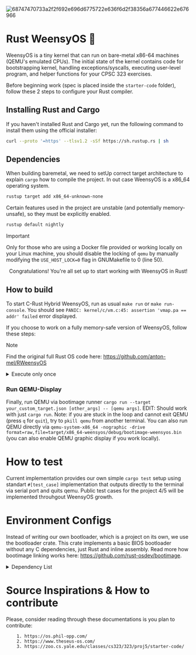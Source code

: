 ![68747470733a2f2f692e696d6775722e636f6d2f38356a677446622e676966](https://github.com/user-attachments/assets/50aff54e-1746-4b40-ad5e-f8738af1393e)

# Rust WeensyOS 🦀

WeensyOS is a tiny kernel that can run on bare-metal x86-64 machines (QEMU's emulated CPUs). The initial state of the kernel contains code for bootstrapping kernel, handling exceptions/syscalls, executing user-level program, and helper functions for your CPSC 323 exercises.

Before beginning work (spec is placed inside the `starter-code` folder), follow these 2 steps to configure your Rust compiler.

## Installing Rust and Cargo

If you haven't installed Rust and Cargo yet, run the following command to install them using the official installer:

```bash
curl --proto '=https' --tlsv1.2 -sSf https://sh.rustup.rs | sh
```

## Dependencies

When building baremetal, we need to setUp correct target architecture to explain `cargo` how to compile the project. In out case WeensyOS is a x86_64 operating system.

```bash
rustup target add x86_64-unknown-none
```

Certain features used in the project are unstable (and potentially memory-unsafe), so they must be explicitly enabled.

```bash
rustup default nightly
```

> [!IMPORTANT]
> Only for those who are using a Docker file provided or working locally on your Linux machine, you should disable the locking of `qemu` by manually modifying the `USE_HOST_LOCK=0` flag in GNUMakefile to 0 (line 50).

<p align="center">
  Congratulations! You're all set up to start working with WeensyOS in Rust!
</p>

## How to build

To start C-Rust Hybrid WeensyOS, run as usual `make run` or `make run-console`. You should see `PANIC: kernel/c/vm.c:45: assertion 'vmap.pa == addr' failed` error displayed.

If you choose to work on a fully memory-safe version of WeensyOS, follow these steps:

> [!NOTE]
> Find the original full Rust OS code here:
> https://github.com/anton-mel/RWeensyOS

<details>
<summary>Execute only once</summary>

1. Get to the root: ```cd ./starter-code-rust```
2. Change rust-toolchain: ```rustup override set nightly```, you might need ```rustup component add rust-src --toolchain nightly-aarch64-apple-darwin``` for MacOS-Darwin
3. Build Target: ```cargo +nightly build --target x86_64-weensyos.json```
4. Create Cargo Image: ```cargo bootimage``` (look for dependencies below). Image Created at `./target/x86_64-weensyos/debug/bootimage-weensyos.bin`
</details>

### Run QEMU-Display

Finally, run QEMU via bootimage runner ```cargo run --target your_custom_target.json [other_args] -- [qemu args]```. EDIT: Should work with just ```cargo run```. Note: if you are stuck in the loop and cannot exit QEMU (press `q` for `quit`), try to `pkill qemu` from another terminal. You can also run QEMU directly via ```qemu-system-x86_64 -nographic -drive format=raw,file=target/x86_64-weensyos/debug/bootimage-weensyos.bin``` (you can also enable QEMU graphic display if you work locally).

# How to test

Current implementation provides our own simple `cargo test` setup using standart `#[test_case]` implementation that outputs directly to the terminal via serial port and quits qemu. Public test cases for the project 4/5 will be implemented throuhgout WeensyOS growth.

# Environment Configs

Instead of writing our own bootloader, which is a project on its own, we use the bootloader crate. This crate implements a basic BIOS bootloader without any C dependencies, just Rust and inline assembly. Read more how bootimage linking works here: https://github.com/rust-osdev/bootimage.

<details>
  <summary>Dependency List</summary>

  1. `curl --proto '=https' --tlsv1.2 -sSf https://sh.rustup.rs | sh`
  2. `cargo install bootimage`
  3. `rustup component add llvm-tools-preview`
  4. `apt install qemu-system-x86_64` for Linux or `brew isntall qemu` for MacOS
  
</details>


# Source Inspirations & How to contribute

Please, consider reading through these documentations is you plan to contribute:

```
    1. https://os.phil-opp.com/
    2. https://www.theseus-os.com/
    3. https://zoo.cs.yale.edu/classes/cs323/323/proj5/starter-code/
```



